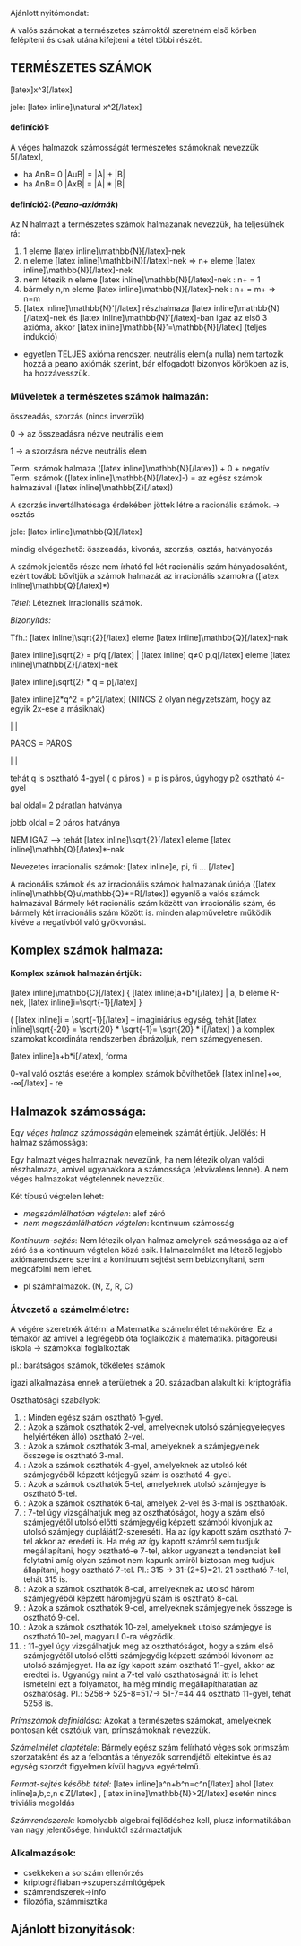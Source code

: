 ﻿Ajánlott nyitómondat:

A valós számokat a természetes számoktól szeretném első körben felépíteni és csak utána kifejteni a tétel többi részét.

## TERMÉSZETES SZÁMOK

[latex]x^3[/latex]

jele: [latex inline]\natural x^2[/latex]

#### definíció1:

A véges halmazok számosságát természetes számoknak nevezzük 5[/latex],

- ha  AnB= 0   |AuB| = |A| + |B|
- ha  AnB= 0   |AxB| = |A| * |B|

#### definíció2:(*Peano-axiómák*)

Az N halmazt a természetes számok halmazának nevezzük, ha teljesülnek rá:
1. 1 eleme [latex inline]\mathbb{N}[/latex]-nek
2. n eleme [latex inline]\mathbb{N}[/latex]-nek => n+ eleme [latex inline]\mathbb{N}[/latex]-nek
3. nem létezik n eleme [latex inline]\mathbb{N}[/latex]-nek : n+ = 1
4. bármely n,m eleme [latex inline]\mathbb{N}[/latex]-nek : n+ = m+ => n=m
5. [latex inline]\mathbb{N}'[/latex] részhalmaza [latex inline]\mathbb{N}[/latex]-nek és [latex inline]\mathbb{N}'[/latex]-ban igaz az első 3 axióma, akkor [latex inline]\mathbb{N}'=\mathbb{N}[/latex]
(teljes indukció)
- egyetlen TELJES axióma rendszer.
neutrális elem(a nulla) nem tartozik hozzá a peano axiómák szerint, bár elfogadott bizonyos körökben az is, ha hozzávesszük.


### Műveletek a természetes számok halmazán:

összeadás, szorzás (nincs inverzük)

0 → az összeadásra nézve neutrális elem

1 → a szorzásra nézve neutrális elem

Term. számok halmaza ([latex inline]\mathbb{N}[/latex]) + 0 + negatív Term. számok ([latex inline]\mathbb{N}[/latex]-) = az egész számok halmazával ([latex inline]\mathbb{Z}[/latex])

A szorzás invertálhatósága érdekében jöttek létre a racionális számok. → osztás

jele: [latex inline]\mathbb{Q}[/latex]

mindig elvégezhető: összeadás, kivonás, szorzás, osztás, hatványozás

A számok jelentős része nem írható fel két racionális szám hányadosaként, ezért tovább bővítjük a számok halmazát az irracionális számokra ([latex inline]\mathbb{Q}[/latex]*)

*Tétel*: Léteznek irracionális számok.


*Bizonyítás:*

Tfh.: [latex inline]\sqrt{2}[/latex] eleme [latex inline]\mathbb{Q}[/latex]-nak

[latex inline]\sqrt{2} = p/q [/latex]   |   [latex inline] q≠0   p,q[/latex] eleme [latex inline]\mathbb{Z}[/latex]-nek

[latex inline]\sqrt{2} * q = p[/latex]

[latex inline]2*q^2 = p^2[/latex]  (NINCS 2 olyan négyzetszám, hogy az egyik 2x-ese a másiknak)

  |                 |

PÁROS = PÁROS

  |                 |

tehát q is osztható 4-gyel ( q páros ) = p is páros, úgyhogy p2 osztható 4-gyel

bal oldal= 2 páratlan hatványa

jobb oldal = 2 páros hatványa

NEM IGAZ --> tehát  [latex inline]\sqrt{2}[/latex] eleme [latex inline]\mathbb{Q}[/latex]*-nak

Nevezetes irracionális számok: [latex inline]e, pi, fi … [/latex]

A racionális számok és az irracionális számok halmazának úniója ([latex inline]\mathbb{Q}u\mathbb{Q}*=R[/latex]) egyenlő a valós számok halmazával
Bármely két racionális szám között van irracionális szám, és bármely két irracionális szám között is.
minden alapműveletre működik kivéve a negatívból való gyökvonást.


## Komplex számok halmaza:

#### Komplex számok halmazán értjük:

[latex inline]\mathbb{C}[/latex] { [latex inline]a+b*i[/latex] | a, b eleme R-nek, [latex inline]i=\sqrt{-1}[/latex] }

( [latex inline]i = \sqrt{-1}[/latex] – imaginiárius egység, tehát [latex inline]\sqrt{-20} = \sqrt{20} * \sqrt{-1}= \sqrt{20} * i[/latex] )
a komplex számokat koordináta rendszerben ábrázoljuk, nem számegyenesen.

[latex inline]a+b*i[/latex], forma

0-val való osztás esetére a komplex számok bővíthetőek [latex inline]+∞, -∞[/latex] - re

## Halmazok számossága:

Egy *véges halmaz számosságán* elemeinek számát értjük. Jelölés: H halmaz számossága:

Egy halmazt véges halmaznak nevezünk, ha nem létezik olyan valódi részhalmaza, amivel ugyanakkora a számossága (ekvivalens lenne). A nem véges halmazokat végtelennek nevezzük.

Két típusú végtelen lehet:
 - *megszámlálhatóan végtelen*: alef zéró
 - *nem megszámlálhatóan végtelen*: kontinuum számosság

*Kontinuum-sejtés*: Nem létezik olyan halmaz amelynek számossága az alef zéró és a kontinuum végtelen közé esik. Halmazelmélet ma létező legjobb axiómarendszere szerint a kontinuum sejtést sem bebizonyítani, sem megcáfolni nem lehet.

 - pl számhalmazok. (N, Z, R, C)

### Átvezető a számelméletre:

A végére szeretnék áttérni a Matematika számelmélet témakörére. Ez a témakör az amivel a legrégebb óta foglalkozik a matematika.
pitagoreusi iskola → számokkal foglalkoztak

pl.: barátságos számok, tökéletes számok

igazi alkalmazása ennek a területnek a 20. században alakult ki: kriptográfia

Oszthatósági szabályok:

1. : Minden egész szám osztható 1-gyel.
2. : Azok a számok oszthatók 2-vel, amelyeknek utolsó számjegye(egyes helyiértéken álló) osztható 2-vel.
3. : Azok a számok oszthatók 3-mal, amelyeknek a számjegyeinek összege is osztható 3-mal.
4. : Azok a számok oszthatók 4-gyel, amelyeknek az utolsó két számjegyéből képzett kétjegyű szám is osztható 4-gyel.
5. : Azok a számok oszthatók 5-tel, amelyeknek utolsó számjegye is osztható 5-tel.
6. : Azok a számok oszthatók 6-tal, amelyek 2-vel és 3-mal is oszthatóak.
7. : 7-tel úgy vizsgálhatjuk meg az oszthatóságot, hogy a szám első számjegyétől utolsó előtti számjegyéig képzett számból kivonjuk az utolsó számjegy dupláját(2-szeresét).
Ha az így kapott szám osztható 7-tel akkor az eredeti is. Ha még az így kapott számról sem tudjuk megállapítani, hogy osztható-e 7-tel, akkor ugyanezt a tendenciát kell folytatni amíg olyan számot nem kapunk amiről biztosan meg tudjuk állapítani, hogy osztható 7-tel.
Pl.: 315 -> 31-(2*5)=21. 21 osztható 7-tel, tehát 315 is.
8. : Azok a számok oszthatók 8-cal, amelyeknek az utolsó három számjegyéből képzett háromjegyű szám is osztható 8-cal.
9. : Azok a számok oszthatók 9-cel, amelyeknek számjegyeinek összege is osztható 9-cel.
10. : Azok a számok oszthatók 10-zel, amelyeknek utolsó számjegye is osztható 10-zel, magyarul 0-ra végződik.
11. : 11-gyel úgy vizsgálhatjuk meg az oszthatóságot, hogy a szám első számjegyétől utolsó előtti számjegyéig képzett számból kivonom az utolsó számjegyet. Ha az így kapott szám osztható 11-gyel, akkor az eredtei is. Ugyanúgy mint a 7-tel való oszthatóságnál itt is lehet ismételni ezt a folyamatot, ha még mindig megállapíthatatlan az oszhatóság.
Pl.: 5258-> 525-8=517-> 51-7=44 44 osztható 11-gyel, tehát 5258 is.

*Prímszámok definiálása:* Azokat a természetes számokat, amelyeknek pontosan két osztójuk van, prímszámoknak nevezzük.

*Számelmélet alaptétele:* Bármely egész szám felírható véges sok prímszám szorzataként és az a felbontás a tényezők sorrendjétől eltekintve és az egység szorzót figyelmen kívül hagyva egyértelmű.

*Fermat-sejtés később tétel:* [latex inline]a^n+b^n=c^n[/latex] ahol [latex inline]a,b,c,n ϵ Z[/latex] , [latex inline]\mathbb{N}>2[/latex] esetén nincs triviális megoldás

*Számrendszerek:* komolyabb algebrai fejlődéshez kell, plusz informatikában van nagy jelentősége,
hinduktól származtatjuk

### Alkalmazások:

- csekkeken a sorszám ellenőrzés
- kriptográfiában→szuperszámítógépek
- számrendszerek→info
- filozófia, számmisztika

## Ajánlott bizonyítások:
